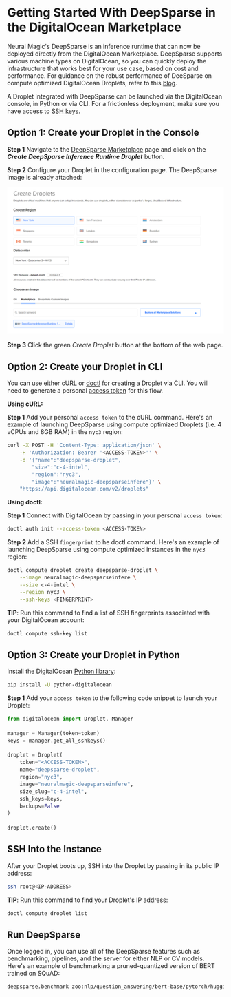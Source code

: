 <!--
Copyright (c) 2021 - present / Neuralmagic, Inc. All Rights Reserved.

Licensed under the Apache License, Version 2.0 (the "License");
you may not use this file except in compliance with the License.
You may obtain a copy of the License at

   http://www.apache.org/licenses/LICENSE-2.0

Unless required by applicable law or agreed to in writing,
software distributed under the License is distributed on an "AS IS" BASIS,
WITHOUT WARRANTIES OR CONDITIONS OF ANY KIND, either express or implied.
See the License for the specific language governing permissions and
limitations under the License.
-->

# **Getting Started With DeepSparse in the DigitalOcean Marketplace**

Neural Magic's DeepSparse is an inference runtime that can now be deployed directly from the DigitalOcean Marketplace. DeepSparse supports various machine types on DigitalOcean, so you can quickly deploy the infrastructure that works best for your use case, based on cost and performance. For guidance on the robust performance of DeeSparse on compute optimized DigitalOcean Droplets, refer to this [blog](https://neuralmagic.com/blog/how-to-achieve-up-to-3x-ai-speedup-on-digitaloceans-premium-cpus/).

A Droplet integrated with DeepSparse can be launched via the DigitalOcean console, in Python or via CLI. For a frictionless deployment, make sure you have access to [SSH keys](https://docs.digitalocean.com/products/droplets/how-to/add-ssh-keys/).

## **Option 1: Create your Droplet in the Console**

**Step 1** Navigate to the [DeepSparse Marketplace](https://marketplace.digitalocean.com/apps/deepsparse-inference-runtime) page and click on the ***Create DeepSparse Inference Runtime Droplet*** button.

**Step 2** Configure your Droplet in the configuration page. The DeepSparse image is already attached:

![alt text](./img/console.png)

**Step 3** Click the green *Create Droplet* button at the bottom of the web page.

## **Option 2: Create your Droplet in CLI**

You can use either cURL or [doctl](https://docs.digitalocean.com/reference/doctl/how-to/install/) for creating a Droplet via CLI. You will need to generate a personal [access token](https://docs.digitalocean.com/reference/api/create-personal-access-token/) for this flow. 

**Using cURL:**

**Step 1** Add your personal `access token` to the cURL command. Here's an example of launching DeepSparse using compute optimized Droplets (i.e. 4 vCPUs and 8GB RAM) in the `nyc3` region:

```bash
curl -X POST -H 'Content-Type: application/json' \
    -H 'Authorization: Bearer '<ACCESS-TOKEN>'' \
    -d '{"name":"deepsparse-droplet",
        "size":"c-4-intel",
        "region":"nyc3",
        "image":"neuralmagic-deepsparseinfere"}' \
    "https://api.digitalocean.com/v2/droplets"
```

**Using doctl:**

**Step 1** Connect with DigitalOcean by passing in your personal `access token`:

```bash
doctl auth init --access-token <ACCESS-TOKEN>
```

**Step 2** Add a SSH `fingerprint` to he doctl command. Here's an example of launching DeepSparse using compute optimized instances in the `nyc3` region:

```bash
doctl compute droplet create deepsparse-droplet \
    --image neuralmagic-deepsparseinfere \
    --size c-4-intel \
    --region nyc3 \
    --ssh-keys <FINGERPRINT>
```

**TIP**: Run this command to find a list of SSH fingerprints associated with your DigitalOcean account:

```bash
doctl compute ssh-key list
```

## **Option 3: Create your Droplet in Python**

Install the DigitalOcean [Python library](https://github.com/koalalorenzo/python-digitalocean):

```bash
pip install -U python-digitalocean
```

**Step 1** Add your `access token` to the following code snippet to launch your Droplet:

```python
from digitalocean import Droplet, Manager

manager = Manager(token=token)
keys = manager.get_all_sshkeys()

droplet = Droplet(
    token="<ACCESS-TOKEN>",
    name="deepsparse-droplet",
    region="nyc3",
    image="neuralmagic-deepsparseinfere",
    size_slug="c-4-intel",
    ssh_keys=keys,
    backups=False
)

droplet.create()
```

## **SSH Into the Instance**

After your Droplet boots up, SSH into the Droplet by passing in its public IP address:

```bash
ssh root@<IP-ADDRESS>
```

**TIP**: Run this command to find your Droplet's IP address:

```bash
doctl compute droplet list
```

## **Run DeepSparse**

Once logged in, you can use all of the DeepSparse features such as benchmarking, pipelines, and the server for either NLP or CV models. Here's an example of benchmarking a pruned-quantized version of BERT trained on SQuAD:

```bash
deepsparse.benchmark zoo:nlp/question_answering/bert-base/pytorch/huggingface/squad/pruned95_obs_quant-none --batch_size 1
```